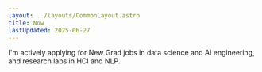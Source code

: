```yaml
---
layout: ../layouts/CommonLayout.astro
title: Now
lastUpdated: 2025-06-27
---
```


I'm actively applying for New Grad jobs in data science and AI engineering, and research labs in HCI and NLP.
